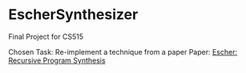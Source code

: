 # EscherSynthesizer
Final Project for CS515

Chosen Task: Re-implement a technique from a paper 
Paper: <a href="http://pages.cs.wisc.edu/~aws/papers/cav13a.pdf"> Escher: Recursive Program Synthesis </a>